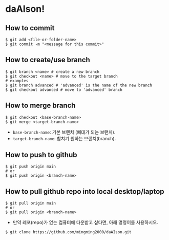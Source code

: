 # daAIson!

## How to commit
```
$ git add <file-or-folder-name>
$ git commit -m "<message for this commit>"
```

## How to create/use branch
```
$ git branch <name> # create a new branch
$ git checkout <name> # move to the target branch
# examples
$ git branch advanced # 'advanced' is the name of the new branch
$ git checkout advanced # move to 'advanced' branch
```

## How to merge branch
```
$ git checkout <base-branch-name>
$ git merge <target-branch-name>
```
- `base-branch-name`: 기본 브랜치 (뼈대가 되는 브랜치).
- `target-branch-name`: 합치기 원하는 브랜치(branch).

## How to push to github
```
$ git push origin main
# or
$ git push origin <branch-name>
```

## How to pull github repo into local desktop/laptop
```
$ git pull origin main
# or
$ git pull origin <branch-name>
```
- 만약 레포(repo)가 없는 컴퓨터에 다운받고 싶다면, 아래 명령어를 사용하시오.
```
$ git clone https://github.com/mingming2000/daAIson.git
```